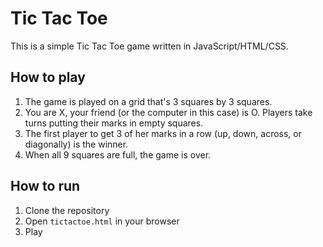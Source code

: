 # Tic Tac Toe

This is a simple Tic Tac Toe game written in JavaScript/HTML/CSS.

## How to play

1. The game is played on a grid that's 3 squares by 3 squares.
2. You are X, your friend (or the computer in this case) is O. Players take turns putting their marks in empty squares.
3. The first player to get 3 of her marks in a row (up, down, across, or diagonally) is the winner.
4. When all 9 squares are full, the game is over.

## How to run

1. Clone the repository
2. Open `tictactoe.html` in your browser
3. Play

